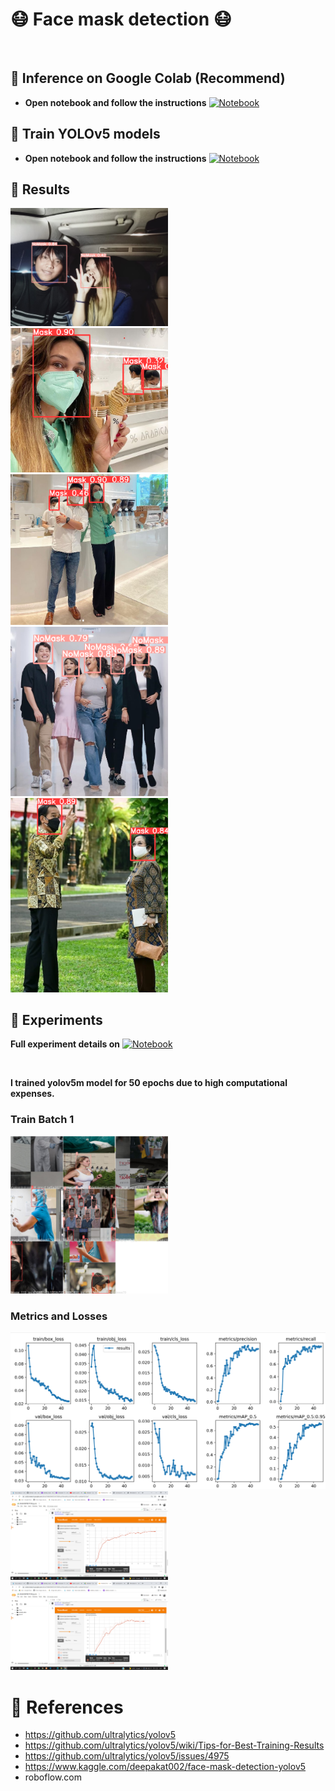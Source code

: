 <h1 align="left"> 😷 Face mask detection 😷 </h1>

<br>

## 🔦 **Inference on Google Colab (Recommend)**
- **Open notebook and follow the instructions** [![Notebook](https://colab.research.google.com/assets/colab-badge.svg)](https://colab.research.google.com/drive/1Mb0XlW5EV947X0RJysOVbrqB4LLL0iQY?usp=sharing)


## 🔦 **Train YOLOv5 models** 
- **Open notebook and follow the instructions** [![Notebook](https://colab.research.google.com/assets/colab-badge.svg)](https://colab.research.google.com/drive/1Mb0XlW5EV947X0RJysOVbrqB4LLL0iQY?usp=sharing)

## 🔦 **Results**
<p>
    <img src="./results/hasil14.jpg" style="width:50%" />
    <img src="./results/hasil5.png" style="width:50%" />
    <img src="./results/hasil6.png" style="width:50%" />
    <img src="./results/hasil8.png" style="width:50%" />
    <img src="./results/hasil9.png" style="width:50%" />
</p>

## 🔦 **Experiments**
**Full experiment details on** [![Notebook](https://colab.research.google.com/assets/colab-badge.svg)](https://colab.research.google.com/drive/1Mb0XlW5EV947X0RJysOVbrqB4LLL0iQY?usp=sharing)

<br>

**I trained yolov5m model for 50 epochs due to high computational expenses.**
### **Train Batch 1** 
<p>
    <img src="./experiments/trainbatch1.jfif" style="width:50%" />
</p>

### **Metrics and Losses**
<p>
    <img src="./experiments/metrics and losses.png" style="width:100%" />
    <img src="./experiments/Recall.png" style="width:50%" />
    <img src="./experiments/Precision.png" style="width:50%" />
</p>

# 📙 **References**
- https://github.com/ultralytics/yolov5
- https://github.com/ultralytics/yolov5/wiki/Tips-for-Best-Training-Results
- https://github.com/ultralytics/yolov5/issues/4975
- https://www.kaggle.com/deepakat002/face-mask-detection-yolov5
- roboflow.com
